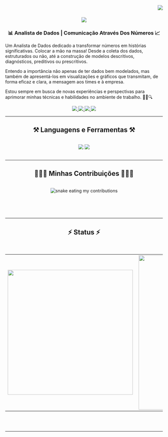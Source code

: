 <img align="right" src="https://visitor-badge.laobi.icu/badge?page_id=WBarone.WBarone" />

<h1 align="center">
    <img src="https://readme-typing-svg.herokuapp.com/?font=Righteous&size=35&center=true&vCenter=true&width=500&height=70&duration=4000&lines=Olá!+👋🏽;+Eu+sou+Willian+Barone!;" />
</h1>

<h3 align="center">📊 Analista de Dados | Comunicação Através Dos Números 📈</h3>


Um Analista de Dados dedicado a transformar números em histórias significativas. Colocar a mão na massa! Desde a coleta dos dados, estruturados ou não, até a construção de modelos descritivos, diagnósticos, preditivos ou prescritivos.

Entendo a importância não apenas de ter dados bem modelados, mas também de apresentá-los em visualizações e gráficos que transmitam, de forma eficaz e clara, a mensagem aos times e à empresa.

Estou sempre em busca de novas experiências e perspectivas para aprimorar minhas técnicas e habilidades no ambiente de trabalho. 🚀🎲🔍

</div>
 
<div align="center"> 
   <a href="https://www.linkedin.com/in/willian-barone-479879154">
    <img src="https://img.shields.io/badge/LinkedIn-0077B5?style=flat-square&logo=linkedin&logoColor=white" target="_blank" />
  </a>
   <a href="https://medium.com/@willian.barone" target="_blank">
    <img src="https://img.shields.io/badge/-Medium-black?style=flat-square&logo=Medium&logoColor=white" target="_blank" />
  </a>
  <a href="mailto:willianbarone1@gmail.com">
    <img src="https://img.shields.io/badge/-Gmail-red?style=flat-square&logo=Gmail&logoColor=white" />
  </a>
  <a href="https://github.com/WBarone/Portfolio" target="_blank">
     <img src="https://img.shields.io/badge/Portfolio-FF5722?style=flat-square&logo=todoist&logoColor=white" target="_blank" />
  </a>
</div>

 <hr/>
 
<h2 align="center">⚒️ Languagens e Ferramentas ⚒️</h2>
<br/>
<div align="center">
    <img src="https://skillicons.dev/icons?i=css,figma,github,html,mysql,notion" />
    <img src="https://skillicons.dev/icons?i=pycharm,python,vscode" /><br>
</div>

<br/>
<hr/>

<div align="center">
  <h2>👨🏽‍💻 Minhas Contribuições 👨🏽‍💻</h2>
  <br>
  <img alt="snake eating my contributions" src="https://raw.githubusercontent.com/WBarone/WBarone/output/github-contribution-grid-snake.svg" />
  
  <br/><br/><br/>
</div>

<hr/>

<h2 align="center">⚡ Status ⚡</h2>
<br>
<center>
<table>
    <tr>
        <td><img width="400px" align="left" src="https://github-readme-stats.vercel.app/api/top-langs/?username=WBarone&hide=html&layout=compact&theme=nightowl" /></td>
        <td><img width="495px" align="left" src="https://github-readme-stats.vercel.app/api?username=WBarone&theme=nightowl"/></td>
    </tr>   
</table>
</center> 
<br/><br/>

<hr/>
